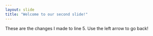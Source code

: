 ```yaml
---
layout: slide
title: "Welcome to our second slide!"
---
```

These are the changes I made to line 5.
Use the left arrow to go back!
